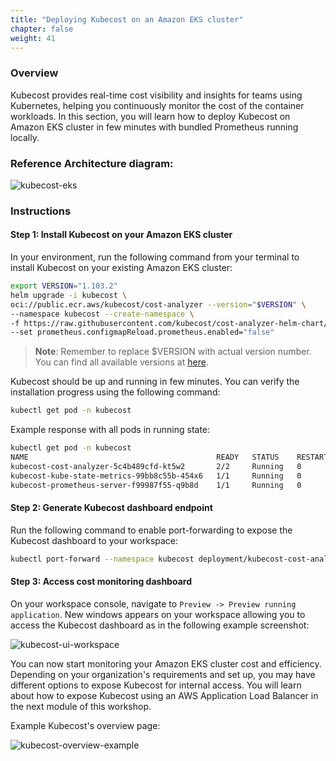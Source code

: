 ```yaml
---
title: "Deploying Kubecost on an Amazon EKS cluster"
chapter: false
weight: 41
---
```


### Overview

Kubecost provides real-time cost visibility and insights for teams using Kubernetes, helping you continuously monitor the cost of the container workloads. In this section, you will learn how to deploy Kubecost on Amazon EKS cluster in few minutes with bundled Prometheus running locally.

### Reference Architecture diagram:

![kubecost-eks](/images/AWS-EKS-cost-monitoring-architecture.png)

### Instructions

#### Step 1: Install Kubecost on your Amazon EKS cluster

In your environment, run the following command from your terminal to install Kubecost on your existing Amazon EKS cluster:

```bash
export VERSION="1.103.2"
helm upgrade -i kubecost \
oci://public.ecr.aws/kubecost/cost-analyzer --version="$VERSION" \
--namespace kubecost --create-namespace \
-f https://raw.githubusercontent.com/kubecost/cost-analyzer-helm-chart/develop/cost-analyzer/values-eks-cost-monitoring.yaml \
--set prometheus.configmapReload.prometheus.enabled="false"
```

> **Note**: Remember to replace $VERSION with actual version number. You can find all available versions at [here](https://gallery.ecr.aws/kubecost/cost-analyzer).

Kubecost should be up and running in few minutes. You can verify the installation progress using the following command:

```bash
kubectl get pod -n kubecost
```

Example response with all pods in running state:

```bash
kubectl get pod -n kubecost
NAME                                          READY   STATUS    RESTARTS   AGE
kubecost-cost-analyzer-5c4b489cfd-kt5w2       2/2     Running   0          3m5s
kubecost-kube-state-metrics-99bb8c55b-454x6   1/1     Running   0          3m5s
kubecost-prometheus-server-f99987f55-q9b8d    1/1     Running   0          3m5s
```

#### Step 2: Generate Kubecost dashboard endpoint

Run the following command to enable port-forwarding to expose the Kubecost dashboard to your workspace:

```bash
kubectl port-forward --namespace kubecost deployment/kubecost-cost-analyzer 8080:9090
```

#### Step 3: Access cost monitoring dashboard

On your workspace console, navigate to `Preview -> Preview running application`. New windows appears on your workspace allowing you to access the Kubecost dashboard as in the following example screenshot:

![kubecost-ui-workspace](/images/kubecost-expose-ui-workspace.png)

You can now start monitoring your Amazon EKS cluster cost and efficiency. Depending on your organization's requirements and set up, you may have different options to expose Kubecost for internal access. You will learn about how to expose Kubecost using an AWS Application Load Balancer in the next module of this workshop.

Example Kubecost's overview page:

![kubecost-overview-example](/images/overview-example.png)
